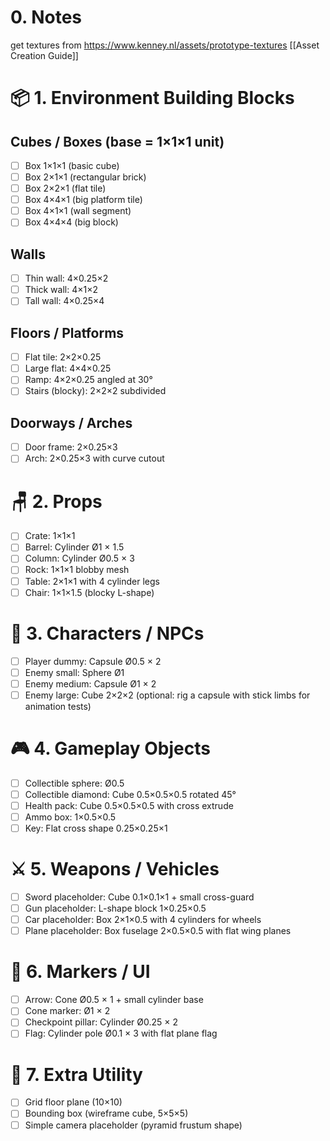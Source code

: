 # 0. Notes
get textures from https://www.kenney.nl/assets/prototype-textures
[[Asset Creation Guide]]

# 📦 1. Environment Building Blocks

## Cubes / Boxes (base = 1×1×1 unit)
- [ ] Box 1×1×1 (basic cube)
- [ ] Box 2×1×1 (rectangular brick)
- [ ] Box 2×2×1 (flat tile)
- [ ] Box 4×4×1 (big platform tile)
- [ ] Box 4×1×1 (wall segment)
- [ ] Box 4×4×4 (big block)
## Walls
- [ ] Thin wall: 4×0.25×2
- [ ] Thick wall: 4×1×2
- [ ] Tall wall: 4×0.25×4
## Floors / Platforms
- [ ] Flat tile: 2×2×0.25
- [ ] Large flat: 4×4×0.25
- [ ] Ramp: 4×2×0.25 angled at 30°
- [ ] Stairs (blocky): 2×2×2 subdivided
## Doorways / Arches
- [ ] Door frame: 2×0.25×3
- [ ] Arch: 2×0.25×3 with curve cutout

# 🪑 2. Props
- [ ] Crate: 1×1×1
- [ ] Barrel: Cylinder Ø1 × 1.5
- [ ] Column: Cylinder Ø0.5 × 3
- [ ] Rock: 1×1×1 blobby mesh
- [ ] Table: 2×1×1 with 4 cylinder legs
- [ ] Chair: 1×1×1.5 (blocky L-shape)

# 🧍 3. Characters / NPCs

- [ ] Player dummy: Capsule Ø0.5 × 2
- [ ] Enemy small: Sphere Ø1
- [ ] Enemy medium: Capsule Ø1 × 2
- [ ] Enemy large: Cube 2×2×2
(optional: rig a capsule with stick limbs for animation tests)

# 🎮 4. Gameplay Objects
- [ ] Collectible sphere: Ø0.5
- [ ] Collectible diamond: Cube 0.5×0.5×0.5 rotated 45°
- [ ] Health pack: Cube 0.5×0.5×0.5 with cross extrude
- [ ] Ammo box: 1×0.5×0.5
- [ ] Key: Flat cross shape 0.25×0.25×1

# ⚔️ 5. Weapons / Vehicles
- [ ] Sword placeholder: Cube 0.1×0.1×1 + small cross-guard
- [ ] Gun placeholder: L-shape block 1×0.25×0.5
- [ ] Car placeholder: Box 2×1×0.5 with 4 cylinders for wheels
- [ ] Plane placeholder: Box fuselage 2×0.5×0.5 with flat wing planes

# 🚩 6. Markers / UI
- [ ] Arrow: Cone Ø0.5 × 1 + small cylinder base
- [ ] Cone marker: Ø1 × 2
- [ ] Checkpoint pillar: Cylinder Ø0.25 × 2
- [ ] Flag: Cylinder pole Ø0.1 × 3 with flat plane flag

# 🔧 7. Extra Utility
- [ ] Grid floor plane (10×10)
- [ ] Bounding box (wireframe cube, 5×5×5)
- [ ] Simple camera placeholder (pyramid frustum shape)